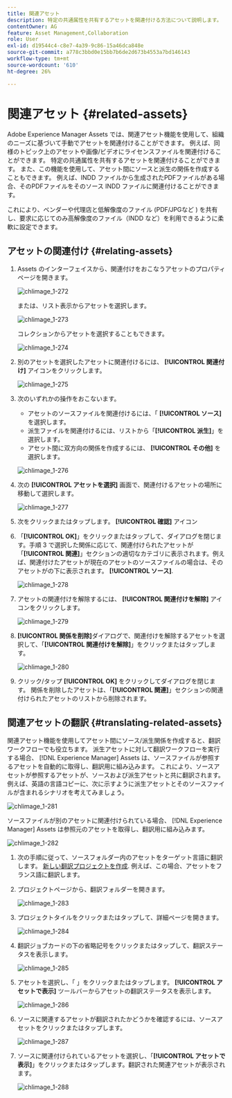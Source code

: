 ```yaml
---
title: 関連アセット
description: 特定の共通属性を共有するアセットを関連付ける方法について説明します。 また、この機能を使用して、アセット間にソースと派生の関係を作成することもできます。
contentOwner: AG
feature: Asset Management,Collaboration
role: User
exl-id: d19544c4-c8e7-4a39-9c86-15a46dca848e
source-git-commit: a778c3bbd0e15bb7b6de2d673b4553a7bd146143
workflow-type: tm+mt
source-wordcount: '610'
ht-degree: 26%

---
```


# 関連アセット {#related-assets}

Adobe Experience Manager Assets では、関連アセット機能を使用して、組織のニーズに基づいて手動でアセットを関連付けることができます。 例えば、同様のトピック上のアセットや画像/ビデオにライセンスファイルを関連付けることができます。 特定の共通属性を共有するアセットを関連付けることができます。 また、この機能を使用して、アセット間にソースと派生の関係を作成することもできます。 例えば、INDD ファイルから生成されたPDFファイルがある場合、そのPDFファイルをそのソース INDD ファイルに関連付けることができます。

これにより、ベンダーや代理店と低解像度のファイル (PDF/JPGなど ) を共有し、要求に応じてのみ高解像度のファイル（INDD など）を利用できるように柔軟に設定できます。

## アセットの関連付け {#relating-assets}

1. Assets のインターフェイスから、関連付けをおこなうアセットのプロパティページを開きます。

   ![chlimage_1-272](assets/chlimage_1-272.png)

   または、リスト表示からアセットを選択します。

   ![chlimage_1-273](assets/chlimage_1-273.png)

   コレクションからアセットを選択することもできます。

   ![chlimage_1-274](assets/chlimage_1-274.png)

1. 別のアセットを選択したアセットに関連付けるには、 **[!UICONTROL 関連付け]** アイコンをクリックします。

   ![chlimage_1-275](assets/chlimage_1-275.png)

1. 次のいずれかの操作をおこないます。

   * アセットのソースファイルを関連付けるには、「 **[!UICONTROL ソース]** を選択します。
   * 派生ファイルを関連付けるには、リストから「**[!UICONTROL 派生]**」を選択します。
   * アセット間に双方向の関係を作成するには、 **[!UICONTROL その他]** を選択します。

   ![chlimage_1-276](assets/chlimage_1-276.png)

1. 次の **[!UICONTROL アセットを選択]** 画面で、関連付けるアセットの場所に移動して選択します。

   ![chlimage_1-277](assets/chlimage_1-277.png)

1. 次をクリックまたはタップします。 **[!UICONTROL 確認]** アイコン
1. 「**[!UICONTROL OK]**」をクリックまたはタップして、ダイアログを閉じます。手順 3 で選択した関係に応じて、関連付けられたアセットが「**[!UICONTROL 関連]**」セクションの適切なカテゴリに表示されます。例えば、関連付けたアセットが現在のアセットのソースファイルの場合は、そのアセットがの下に表示されます。 **[!UICONTROL ソース]**.

   ![chlimage_1-278](assets/chlimage_1-278.png)

1. アセットの関連付けを解除するには、 **[!UICONTROL 関連付けを解除]** アイコンをクリックします。

   ![chlimage_1-279](assets/chlimage_1-279.png)

1. **[!UICONTROL 関係を削除]**&#x200B;ダイアログで、関連付けを解除するアセットを選択して、「**[!UICONTROL 関連付けを解除]**」をクリックまたはタップします。

   ![chlimage_1-280](assets/chlimage_1-280.png)

1. クリック/タップ **[!UICONTROL OK]** をクリックしてダイアログを閉じます。 関係を削除したアセットは、「**[!UICONTROL 関連]**」セクションの関連付けられたアセットのリストから削除されます。

## 関連アセットの翻訳 {#translating-related-assets}

関連アセット機能を使用してアセット間にソース/派生関係を作成すると、翻訳ワークフローでも役立ちます。 派生アセットに対して翻訳ワークフローを実行する場合、 [!DNL Experience Manager] Assets は、ソースファイルが参照するアセットを自動的に取得し、翻訳用に組み込みます。 これにより、ソースアセットが参照するアセットが、ソースおよび派生アセットと共に翻訳されます。 例えば、英語の言語コピーに、次に示すように派生アセットとそのソースファイルが含まれるシナリオを考えてみましょう。

![chlimage_1-281](assets/chlimage_1-281.png)

ソースファイルが別のアセットに関連付けられている場合、 [!DNL Experience Manager] Assets は参照元のアセットを取得し、翻訳用に組み込みます。

![chlimage_1-282](assets/chlimage_1-282.png)

1. 次の手順に従って、ソースフォルダー内のアセットをターゲット言語に翻訳します。 [新しい翻訳プロジェクトを作成](translation-projects.md#create-a-new-translation-project). 例えば、この場合、アセットをフランス語に翻訳します。
1. プロジェクトページから、翻訳フォルダーを開きます。

   ![chlimage_1-283](assets/chlimage_1-283.png)

1. プロジェクトタイルをクリックまたはタップして、詳細ページを開きます。

   ![chlimage_1-284](assets/chlimage_1-284.png)

1. 翻訳ジョブカードの下の省略記号をクリックまたはタップして、翻訳ステータスを表示します。

   ![chlimage_1-285](assets/chlimage_1-285.png)

1. アセットを選択し、「 」をクリックまたはタップします。 **[!UICONTROL アセットで表示]** ツールバーからアセットの翻訳ステータスを表示します。

   ![chlimage_1-286](assets/chlimage_1-286.png)

1. ソースに関連するアセットが翻訳されたかどうかを確認するには、ソースアセットをクリックまたはタップします。

   ![chlimage_1-287](assets/chlimage_1-287.png)

1. ソースに関連付けられているアセットを選択し、「**[!UICONTROL アセットで表示]**」をクリックまたはタップします。翻訳された関連アセットが表示されます。

   ![chlimage_1-288](assets/chlimage_1-288.png)
